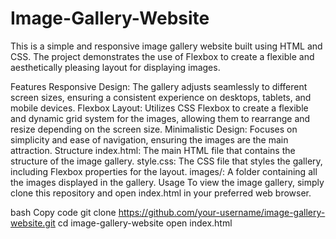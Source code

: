 # Image-Gallery-Website
This is a simple and responsive image gallery website built using HTML and CSS. The project demonstrates the use of Flexbox to create a flexible and aesthetically pleasing layout for displaying images.

Features
Responsive Design: The gallery adjusts seamlessly to different screen sizes, ensuring a consistent experience on desktops, tablets, and mobile devices.
Flexbox Layout: Utilizes CSS Flexbox to create a flexible and dynamic grid system for the images, allowing them to rearrange and resize depending on the screen size.
Minimalistic Design: Focuses on simplicity and ease of navigation, ensuring the images are the main attraction.
Structure
index.html: The main HTML file that contains the structure of the image gallery.
style.css: The CSS file that styles the gallery, including Flexbox properties for the layout.
images/: A folder containing all the images displayed in the gallery.
Usage
To view the image gallery, simply clone this repository and open index.html in your preferred web browser.

bash
Copy code
git clone https://github.com/your-username/image-gallery-website.git
cd image-gallery-website
open index.html
